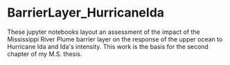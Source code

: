 # BarrierLayer_HurricaneIda
 These jupyter notebooks layout an assessment of the impact of the Mississippi River Plume barrier layer on the response of the upper ocean to Hurricane Ida and Ida's intensity. This work is the basis for the second chapter of my M.S. thesis.
